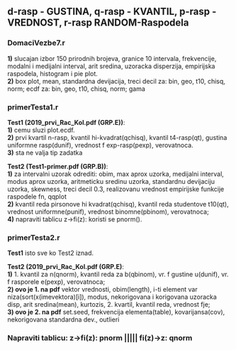 ## d-rasp - GUSTINA, q-rasp - KVANTIL, p-rasp - VREDNOST, r-rasp RANDOM-Raspodela

### DomaciVezbe7.r <br />
**1)** slucajan izbor 150 prirodnih brojeva, granice 10 intervala, frekvencije, modalni i medijalni interval, arit sredina, uzoracka disperzija, empirijska raspodela, histogram i pie plot. <br />
**2)** box plot, mean, standardna devijacija, treci decil za: bin, geo, t10, chisq, norm; ecdf za: bin, geo, t10, chisq, norm; gama

### primerTesta1.r
**Test1 (2019_prvi_Rac_Kol.pdf (GRP.E))**: <br />
**1)** cemu sluzi plot.ecdf. <br />
**2)** prvi kvartil n-rasp, kvantil hi-kvadrat(qchisq), kvantil t4-rasp(qt), gustina uniformne rasp(dunif), vrednost f exp-rasp(pexp), verovatnoca. <br />
**3)** sta ne valja tip zadatka

**Test2 (Test1-primer.pdf (GRP.B))**: <br />
**1)** za intervalni uzorak odrediti: obim, max aprox uzorka, medijalni interval, modus aprox uzorka, aritmeticku sredinu uzorka, standardnu devijaciju uzorka, skewness, treci decil 0.3, realizovanu vrednost empirijske funkcije raspodele fn, qqplot <br />
**2)** kvantil reda pirsonove hi kvadrat(qchisq), kvantil reda studentove t10(qt), vrednost uniformne(punif), vrednost binomne(pbinom), verovatnoca; <br />
**4)** napraviti tablicu z->fi(z): koristi se pnorm().


### primerTesta2.r
**Test1** isto sve ko Test2 iznad.

**Test2 (2019_prvi_Rac_Kol.pdf (GRP.E)**: <br />
**1)** 1. kvantil za n(qnorm), kvantil reda za b(qbinom), vr. f gustine u(dunif), vr. f rasporele e(pexp), verovatnoca; <br />
**2) ovo je 1. na pdf** vektor vrednosti, obim(length), i-ti element var niza(sort(x(imevektora)[i]), modus, nekorigovana i korigovana uzoracka disp, arit sredina(mean), kurtozis, 2. kvartil, kvantil reda, vrednost fje; <br />
**3) ovo je 2. na pdf** set.seed, frekvencija elementa(table), kovarijansa(cov), nekorigovana standardna dev., outlieri <br />

### Napraviti tablicu: z->fi(z): pnorm ||||| fi(z)->z: qnorm
